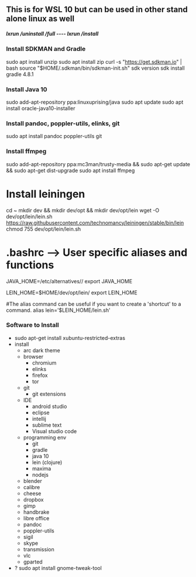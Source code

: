 ## This is for WSL 10 but can be used in other stand alone linux as well

##### lxrun /uninstall /full ---- lxrun /install

### Install SDKMAN and Gradle
sudo apt install unzip 
sudo apt install zip
curl -s "https://get.sdkman.io" | bash
source "$HOME/.sdkman/bin/sdkman-init.sh"
sdk version
sdk install gradle 4.8.1

### Install Java 10
sudo add-apt-repository ppa:linuxuprising/java
sudo apt update
sudo apt install oracle-java10-installer

### Install **pandoc, poppler-utils, elinks, git**
sudo apt install pandoc poppler-utils git

### Install ffmpeg
sudo add-apt-repository ppa:mc3man/trusty-media && sudo apt-get update && sudo apt-get dist-upgrade
sudo apt install ffmpeg

# Install leiningen
cd ~
mkdir dev && mkdir dev/opt && mkdir dev/opt/lein
wget -O dev/opt/lein/lein.sh https://raw.githubusercontent.com/technomancy/leiningen/stable/bin/lein
chmod 755 dev/opt/lein/lein.sh


# .bashrc --> User specific aliases and functions
JAVA_HOME=/etc/alternatives/<java home dir>/
export JAVA_HOME

LEIN_HOME=$HOME/dev/opt/lein/
export LEIN_HOME

#The alias command can be useful if you want to create a 'shortcut' to a command.
alias lein='$LEIN_HOME/lein.sh'



### Software to Install
- sudo apt-get install xubuntu-restricted-extras
- install
	- arc dark theme
	- browser
		- chromium
		- elinks
		- firefox
		- tor
	- git
		- git extensions
	- IDE
		- android studio
		- eclipse
		- intellij
		- sublime text
		- Visual studio code
	- programming env
		- git
		- gradle
		- java 10
		- lein (clojure)
		- maxima
		- nodejs
	- blender
	- calibre
	- cheese
	- dropbox
	- gimp
	- handbrake
	- libre office
	- pandoc
	- poppler-utils
	- sigil
	- skype
	- transmission
	- vlc
	- gparted
- ? sudo apt install gnome-tweak-tool
